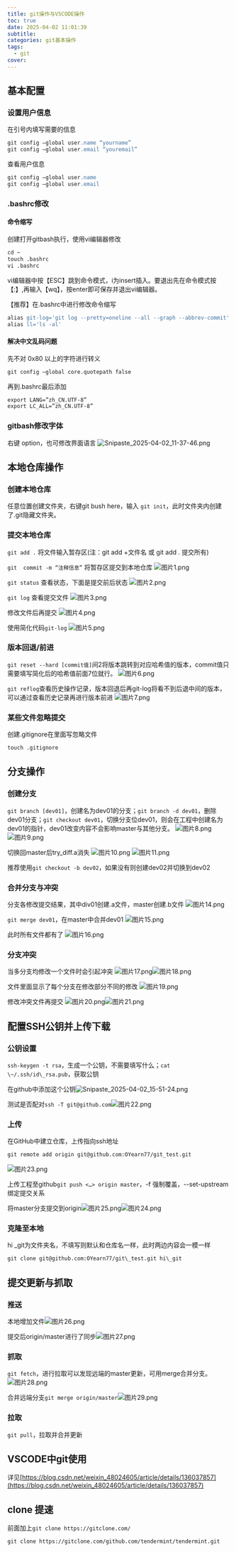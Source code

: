 ```yaml
---
title: git操作与VSCODE操作
toc: true
date: 2025-04-02 11:01:39
subtitle:
categories: git基本操作
tags:
  - git
cover:
---
```

## 基本配置

### 设置用户信息

在引号内填写需要的信息

```apache
git config –global user.name “yourname”
git config –global user.email “youremail”
```

查看用户信息

```apache
git config –global user.name
git config –global user.email
```

### .bashrc修改

#### 命令缩写

创建打开gitbash执行，使用vi编辑器修改

```apache
cd ~
touch .bashrc
vi .bashrc
```

vi编辑器中按【ESC】跳到命令模式，i为insert插入。要退出先在命令模式按【:】,再输入【wq】，按enter即可保存并退出vi编辑器。

【推荐】在.bashrc中进行修改命令缩写

```apache
alias git-log='git log --pretty=oneline --all --graph --abbrev-commit'
alias ll='ls -al'
```

#### 解决中文乱码问题

先不对 0x80 以上的字符进行转义

```apache
git config –global core.quotepath false
```

再到.bashrc最后添加

```apache
export LANG=”zh_CN.UTF-8”
export LC_ALL=”zh_CN.UTF-8”
```

### gitbash修改字体

右键 option，也可修改界面语言
![Snipaste_2025-04-02_11-37-46.png](https://s2.loli.net/2025/04/02/xldkaK1vGXWmTQ2.png)

## 本地仓库操作

### 创建本地仓库

任意位置创建文件夹，右键git bush here，输入 `git init`，此时文件夹内创建了.git隐藏文件夹。

### 提交本地仓库

`git add .` 将文件输入暂存区(注：git add +文件名 或 git add . 提交所有)

`git  commit -m “注释信息”` 将暂存区提交到本地仓库
![图片1.png](https://s2.loli.net/2025/04/02/XsOhbNpZWA1Hz5i.png)

`git status` 查看状态，下面是提交前后状态
![图片2.png](https://s2.loli.net/2025/04/02/LrcMnj3FbIx6TR2.png)

`git log` 查看提交文件
![图片3.png](https://s2.loli.net/2025/04/02/RT31mcKIBxQGgJh.png)

修改文件后再提交
![图片4.png](https://s2.loli.net/2025/04/02/1Zx6iHopcXy3C8s.png)

使用简化代码`git-log`
![图片5.png](https://s2.loli.net/2025/04/02/tny6dEuNxlFcDqR.png)

### 版本回退/前进

`git reset --hard [commit值]`间2将版本跳转到对应哈希值的版本，commit值只需要填写简化后的哈希值前面7位就行。
![图片6.png](https://s2.loli.net/2025/04/02/AxHE4rgjKaYB3hy.png)

`git reflog`查看历史操作记录，版本回退后再git-log将看不到后退中间的版本，可以通过查看历史记录再进行版本前进
![图片7.png](https://s2.loli.net/2025/04/02/N8Lo2slZHriaJbD.png)

### 某些文件忽略提交

创建.gitignore在里面写忽略文件

```apache
touch .gitignore
```

## 分支操作

### 创建分支

`git branch [dev01]`，创建名为dev01的分支；`git branch -d dev01`，删除dev01分支；`git checkout dev01`，切换分支位dev01，则会在工程中创建名为dev01的指针，dev01改变内容不会影响master与其他分支。
![图片8.png](https://s2.loli.net/2025/04/02/hLzHiS3CYeVswlZ.png)
![图片9.png](https://s2.loli.net/2025/04/02/NnysX5IZdTeGz1i.png)

切换回master后try_diff.a消失
![图片10.png](https://s2.loli.net/2025/04/02/XZvYfN6AMVEbThq.png)
![图片11.png](https://s2.loli.net/2025/04/02/PaqSvBWVeb1sIQL.png)

推荐使用`git checkout -b dev02`，如果没有则创建dev02并切换到dev02

### 合并分支与冲突

分支各修改提交结果，其中div01创建.a文件，master创建.b文件
![图片14.png](https://s2.loli.net/2025/04/02/pUHSum4JA81r2Pg.png)

`git merge dev01`，在master中合并dev01
![图片15.png](https://s2.loli.net/2025/04/02/i6ec37HY9SmtQhk.png)

此时所有文件都有了
![图片16.png](https://s2.loli.net/2025/04/02/gy142AXOZWc89qw.png)

### 分支冲突

当多分支均修改一个文件时会引起冲突
![图片17.png](https://s2.loli.net/2025/04/02/7GycA1Qq34T2aXO.png)![图片18.png](https://s2.loli.net/2025/04/02/CSmGsLitTUnO9EZ.png)

文件里面显示了每个分支在修改部分不同的修改
![图片19.png](https://s2.loli.net/2025/04/02/BzQJwIaHWnOSNdb.png)

修改冲突文件再提交
![图片20.png](https://s2.loli.net/2025/04/02/m2xtj6vrfkVI9RC.png)![图片21.png](https://s2.loli.net/2025/04/02/AIJyNwEvdDjFeup.png)

## 配置SSH公钥并上传下载

### 公钥设置

`ssh-keygen -t rsa`，生成一个公钥，不需要填写什么；`cat \~/.ssh/id\_rsa.pub`，获取公钥

在github中添加这个公钥![Snipaste_2025-04-02_15-51-24.png](https://s2.loli.net/2025/04/02/Li6TBMlHG7IgVX4.png)

测试是否配对`ssh -T git@github.com`![图片22.png](https://s2.loli.net/2025/04/02/CArQSRjkuHfeYoJ.png)

### 上传

在GitHub中建立仓库，上传指向ssh地址

```apache
git remote add origin git@github.com:OYearn77/git_test.git
```

![图片23.png](https://s2.loli.net/2025/04/02/ahBfzWoscmlIu5X.png)

上传工程至github`git push <…> origin master`，-f 强制覆盖，--set-upstream 绑定提交关系

将master分支提交到origin![图片25.png](https://s2.loli.net/2025/04/02/JImRWrStcowQHLs.png)![图片24.png](https://s2.loli.net/2025/04/02/LQTt2EIUqkDRduz.png)

### 克隆至本地

hi \_git为文件夹名，不填写则默认和仓库名一样，此时两边内容会一模一样

```apache
git clone git@github.com:OYearn77/git\_test.git hi\_git
```

## 提交更新与抓取

### 推送

本地增加文件![图片26.png](https://s2.loli.net/2025/04/02/UVQWrDSIajtfuFY.png)

提交后origin/master进行了同步![图片27.png](https://s2.loli.net/2025/04/02/b18RqjlYLivNnWu.png)

### 抓取

`git fetch`，进行拉取可以发现远端的master更新，可用merge合并分支。![图片28.png](https://s2.loli.net/2025/04/02/EaLom2vDeCRdzFZ.png)

合并远端分支`git merge origin/master`![图片29.png](https://s2.loli.net/2025/04/02/MpRIh3jLJzF81ad.png)

### 拉取

`git pull`，拉取并合并更新

## VSCODE中git使用

详见[https://blog.csdn.net/weixin_48024605/article/details/136037857](https://blog.csdn.net/weixin_48024605/article/details/136037857)

## clone 提速

前面加上`git clone https://gitclone.com/`

```apache
git clone https://gitclone.com/github.com/tendermint/tendermint.git
```
